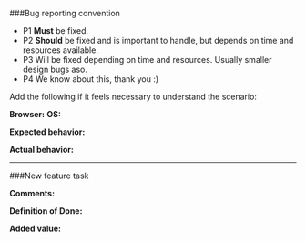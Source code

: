 ###Bug reporting convention

- P1 **Must** be fixed.
- P2 **Should** be fixed and is important to handle, but depends on time and resources available.
- P3 Will be fixed depending on time and resources. Usually smaller design bugs aso.
- P4 We know about this, thank you :)

Add the following if it feels necessary to understand the scenario:

**Browser:**
**OS:**

**Expected behavior:**

**Actual behavior:**

--------------------------

###New feature task

**Comments:**

**Definition of Done:**

**Added value:**
